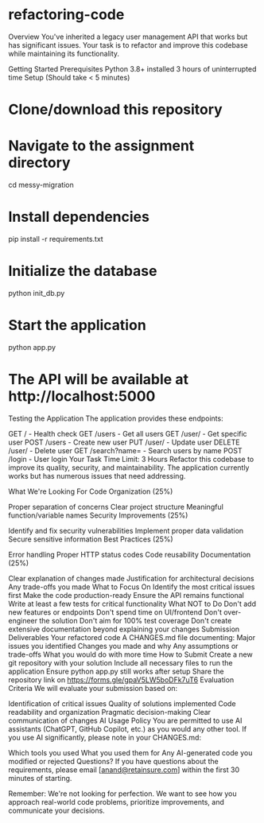 # refactoring-code
Overview
You've inherited a legacy user management API that works but has significant issues. Your task is to refactor and improve this codebase while maintaining its functionality.

Getting Started
Prerequisites
Python 3.8+ installed
3 hours of uninterrupted time
Setup (Should take < 5 minutes)
# Clone/download this repository
# Navigate to the assignment directory
cd messy-migration

# Install dependencies
pip install -r requirements.txt

# Initialize the database
python init_db.py

# Start the application
python app.py

# The API will be available at http://localhost:5000
Testing the Application
The application provides these endpoints:

GET / - Health check
GET /users - Get all users
GET /user/<id> - Get specific user
POST /users - Create new user
PUT /user/<id> - Update user
DELETE /user/<id> - Delete user
GET /search?name=<name> - Search users by name
POST /login - User login
Your Task
Time Limit: 3 Hours
Refactor this codebase to improve its quality, security, and maintainability. The application currently works but has numerous issues that need addressing.

What We're Looking For
Code Organization (25%)

Proper separation of concerns
Clear project structure
Meaningful function/variable names
Security Improvements (25%)

Identify and fix security vulnerabilities
Implement proper data validation
Secure sensitive information
Best Practices (25%)

Error handling
Proper HTTP status codes
Code reusability
Documentation (25%)

Clear explanation of changes made
Justification for architectural decisions
Any trade-offs you made
What to Focus On
Identify the most critical issues first
Make the code production-ready
Ensure the API remains functional
Write at least a few tests for critical functionality
What NOT to Do
Don't add new features or endpoints
Don't spend time on UI/frontend
Don't over-engineer the solution
Don't aim for 100% test coverage
Don't create extensive documentation beyond explaining your changes
Submission
Deliverables
Your refactored code
A CHANGES.md file documenting:
Major issues you identified
Changes you made and why
Any assumptions or trade-offs
What you would do with more time
How to Submit
Create a new git repository with your solution
Include all necessary files to run the application
Ensure python app.py still works after setup
Share the repository link on https://forms.gle/gpaV5LW5boDFk7uT6
Evaluation Criteria
We will evaluate your submission based on:

Identification of critical issues
Quality of solutions implemented
Code readability and organization
Pragmatic decision-making
Clear communication of changes
AI Usage Policy
You are permitted to use AI assistants (ChatGPT, GitHub Copilot, etc.) as you would any other tool. If you use AI significantly, please note in your CHANGES.md:

Which tools you used
What you used them for
Any AI-generated code you modified or rejected
Questions?
If you have questions about the requirements, please email [anand@retainsure.com] within the first 30 minutes of starting.

Remember: We're not looking for perfection. We want to see how you approach real-world code problems, prioritize improvements, and communicate your decisions.
